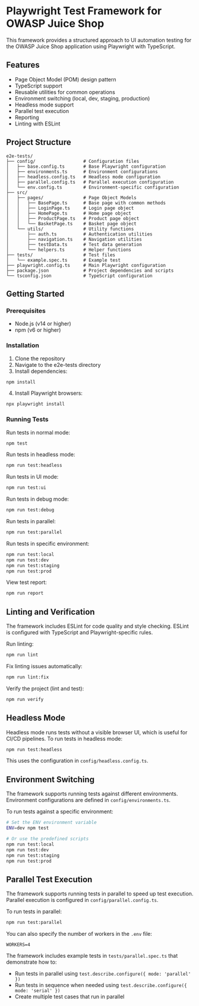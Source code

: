 # Playwright Test Framework for OWASP Juice Shop

This framework provides a structured approach to UI automation testing for the OWASP Juice Shop application using Playwright with TypeScript.

## Features

- Page Object Model (POM) design pattern
- TypeScript support
- Reusable utilities for common operations
- Environment switching (local, dev, staging, production)
- Headless mode support
- Parallel test execution
- Reporting
- Linting with ESLint

## Project Structure

```
e2e-tests/
├── config/                  # Configuration files
│   ├── base.config.ts       # Base Playwright configuration
│   ├── environments.ts      # Environment configurations
│   ├── headless.config.ts   # Headless mode configuration
│   ├── parallel.config.ts   # Parallel execution configuration
│   └── env.config.ts        # Environment-specific configuration
├── src/
│   ├── pages/               # Page Object Models
│   │   ├── BasePage.ts      # Base page with common methods
│   │   ├── LoginPage.ts     # Login page object
│   │   ├── HomePage.ts      # Home page object
│   │   ├── ProductPage.ts   # Product page object
│   │   └── BasketPage.ts    # Basket page object
│   └── utils/               # Utility functions
│       ├── auth.ts          # Authentication utilities
│       ├── navigation.ts    # Navigation utilities
│       ├── testData.ts      # Test data generation
│       └── helpers.ts       # Helper functions
├── tests/                   # Test files
│   └── example.spec.ts      # Example test
├── playwright.config.ts     # Main Playwright configuration
├── package.json             # Project dependencies and scripts
└── tsconfig.json            # TypeScript configuration
```

## Getting Started

### Prerequisites

- Node.js (v14 or higher)
- npm (v6 or higher)

### Installation

1. Clone the repository
2. Navigate to the e2e-tests directory
3. Install dependencies:

```bash
npm install
```

4. Install Playwright browsers:

```bash
npx playwright install
```

### Running Tests

Run tests in normal mode:

```bash
npm test
```

Run tests in headless mode:

```bash
npm run test:headless
```

Run tests in UI mode:

```bash
npm run test:ui
```

Run tests in debug mode:

```bash
npm run test:debug
```

Run tests in parallel:

```bash
npm run test:parallel
```

Run tests in specific environment:

```bash
npm run test:local
npm run test:dev
npm run test:staging
npm run test:prod
```

View test report:

```bash
npm run report
```

## Linting and Verification

The framework includes ESLint for code quality and style checking. ESLint is configured with TypeScript and Playwright-specific rules.

Run linting:

```bash
npm run lint
```

Fix linting issues automatically:

```bash
npm run lint:fix
```

Verify the project (lint and test):

```bash
npm run verify
```

## Headless Mode

Headless mode runs tests without a visible browser UI, which is useful for CI/CD pipelines. To run tests in headless mode:

```bash
npm run test:headless
```

This uses the configuration in `config/headless.config.ts`.

## Environment Switching

The framework supports running tests against different environments. Environment configurations are defined in `config/environments.ts`.

To run tests against a specific environment:

```bash
# Set the ENV environment variable
ENV=dev npm test

# Or use the predefined scripts
npm run test:local
npm run test:dev
npm run test:staging
npm run test:prod
```

## Parallel Test Execution

The framework supports running tests in parallel to speed up test execution. Parallel execution is configured in `config/parallel.config.ts`.

To run tests in parallel:

```bash
npm run test:parallel
```

You can also specify the number of workers in the `.env` file:

```
WORKERS=4
```

The framework includes example tests in `tests/parallel.spec.ts` that demonstrate how to:
- Run tests in parallel using `test.describe.configure({ mode: 'parallel' })`
- Run tests in sequence when needed using `test.describe.configure({ mode: 'serial' })`
- Create multiple test cases that run in parallel
